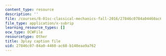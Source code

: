 ```yaml
---
content_type: resource
description: ''
file: /courses/8-01sc-classical-mechanics-fall-2016/27846c0784a04460ac68b148eaa9a762_Xsg27_uGVZA.srt
file_type: application/x-subrip
learning_resource_types: []
ocw_type: OCWFile
resourcetype: Other
title: 3play caption file
uid: 27846c07-84a0-4460-ac68-b148eaa9a762
---
```

